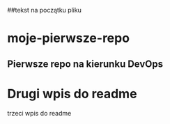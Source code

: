 ##tekst na początku pliku
# moje-pierwsze-repo
## Pierwsze repo na kierunku DevOps
# Drugi wpis do readme
trzeci wpis do readme
